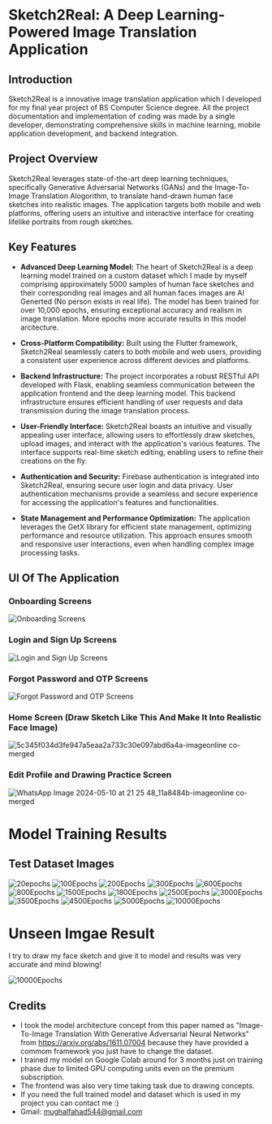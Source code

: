# Sketch2Real: A Deep Learning-Powered Image Translation Application

## Introduction

Sketch2Real is a innovative image translation application which I developed for my final year project of BS Computer Science degree. All the project documentation and implementation of coding was made by a single developer, demonstrating comprehensive skills in machine learning, mobile application development, and backend integration.

## Project Overview

Sketch2Real leverages state-of-the-art deep learning techniques, specifically Generative Adversarial Networks (GANs) and the Image-To-Image Translation Alogorithm, to translate hand-drawn human face sketches into realistic images. The application targets both mobile and web platforms, offering users an intuitive and interactive interface for creating lifelike portraits from rough sketches.

## Key Features

- **Advanced Deep Learning Model:** The heart of Sketch2Real is a deep learning model trained on a custom dataset which I made by myself comprising approximately 5000 samples of human face sketches and their corresponding real images and all human faces images are AI Generted (No person exists in real life). The model has been trained for over 10,000 epochs, ensuring exceptional accuracy and realism in image translation. More epochs more accurate results in this model arcitecture.

- **Cross-Platform Compatibility:** Built using the Flutter framework, Sketch2Real seamlessly caters to both mobile and web users, providing a consistent user experience across different devices and platforms.

- **Backend Infrastructure:** The project incorporates a robust RESTful API developed with Flask, enabling seamless communication between the application frontend and the deep learning model. This backend infrastructure ensures efficient handling of user requests and data transmission during the image translation process.

- **User-Friendly Interface:** Sketch2Real boasts an intuitive and visually appealing user interface, allowing users to effortlessly draw sketches, upload images, and interact with the application's various features. The interface supports real-time sketch editing, enabling users to refine their creations on the fly.

- **Authentication and Security:** Firebase authentication is integrated into Sketch2Real, ensuring secure user login and data privacy. User authentication mechanisms provide a seamless and secure experience for accessing the application's features and functionalities.

- **State Management and Performance Optimization:** The application leverages the GetX library for efficient state management, optimizing performance and resource utilization. This approach ensures smooth and responsive user interactions, even when handling complex image processing tasks.

## UI Of The Application

### Onboarding Screens
![Onboarding Screens](https://github.com/offfahad/Sketch2Real/assets/19569802/4cca1b84-f585-40f9-bbe8-0cb3f3b99f6f)

### Login and Sign Up Screens
![Login and Sign Up Screens](https://github.com/offfahad/Sketch2Real/assets/19569802/c4628f56-b374-42ff-8905-5cf7cf87d512)

### Forgot Password and OTP Screens
![Forgot Password and OTP Screens](https://github.com/offfahad/Sketch2Real/assets/19569802/0ed24d83-ed26-4826-a153-60b3cadfe1c5)

### Home Screen (Draw Sketch Like This And Make It Into Realistic Face Image)
![5c345f034d3fe947a5eaa2a733c30e097abd6a4a-imageonline co-merged](https://github.com/offfahad/Sketch2Real/assets/19569802/c4a8d275-dc01-4a2b-8737-66f1ed49dd55)

### Edit Profile and Drawing Practice Screen
![WhatsApp Image 2024-05-10 at 21 25 48_11a8484b-imageonline co-merged](https://github.com/offfahad/Sketch2Real/assets/19569802/b061e606-4cf2-4dc1-916f-8d6fb4c4acc3)

# Model Training Results
## Test Dataset Images
![20epochs](https://github.com/offfahad/Sketch2Real-FYP/assets/19569802/d2c7c5c3-b84f-4b6d-85d4-af038df273bf)
![100Epochs](https://github.com/offfahad/Sketch2Real-FYP/assets/19569802/93465c02-604f-4ddb-a95d-9ce4eb939482)
![200Epochs](https://github.com/offfahad/Sketch2Real-FYP/assets/19569802/d65c7f5b-70ec-4963-9b1e-077836743bab)
![300Epochs](https://github.com/offfahad/Sketch2Real-FYP/assets/19569802/3920b432-53f1-40f9-9142-43dff2e3fd6a)
![600Epochs](https://github.com/offfahad/Sketch2Real-FYP/assets/19569802/479b5a12-6570-411e-abb8-f546c85890eb)
![800Epochs](https://github.com/offfahad/Sketch2Real-FYP/assets/19569802/2b8de586-c910-491a-99cf-584db54c4879)
![1500Epochs](https://github.com/offfahad/Sketch2Real-FYP/assets/19569802/c63d6cc8-3d05-45b4-9293-73381bc75f4c)
![1800Epochs](https://github.com/offfahad/Sketch2Real-FYP/assets/19569802/efff6cb5-cacb-423e-8320-a0768a7fd7ac)
![2500Epochs](https://github.com/offfahad/Sketch2Real-FYP/assets/19569802/5e80456d-be76-40f7-954d-9b47cb03eeaa)
![3000Epochs](https://github.com/offfahad/Sketch2Real-FYP/assets/19569802/4a23497b-e50b-49eb-85fb-6ec7852b1bde)
![3500Epochs](https://github.com/offfahad/Sketch2Real-FYP/assets/19569802/47118745-50d0-44f1-908c-6db48103f4dd)
![4500Epochs](https://github.com/offfahad/Sketch2Real-FYP/assets/19569802/2f649eec-1617-485f-a599-84a701f91385)
![5000Epochs](https://github.com/offfahad/Sketch2Real-FYP/assets/19569802/771895cf-fd73-44ef-8829-6300011d9ec5)
![10000Epochs](https://github.com/offfahad/Sketch2Real-FYP/assets/19569802/64513749-fcbf-4d29-9581-cf836a85802c)

# Unseen Imgae Result
I try to draw my face sketch and give it to model and results was very accurate and mind blowing!

![10000Epochs](https://github.com/offfahad/Sketch2Real-FYP/assets/19569802/f5a4e116-b28e-40a6-b2be-5c2e6fe7637f)

## Credits
- I took the model architecture concept from this paper named as "Image-To-Image Translation With Generative Adversarial Neural Networks" from https://arxiv.org/abs/1611.07004 because they have provided a commom framework you just have to change the dataset.
-  I trained my model on Google Colab around for 3 months just on training phase due to limited GPU computing units even on the premium subscription.
-  The frontend was also very time taking task due to drawing concepts.
-  If you need the full trained model and dataset which is used in my project you can contact me :)
-  Gmail: mughalfahad544@gmail.com
